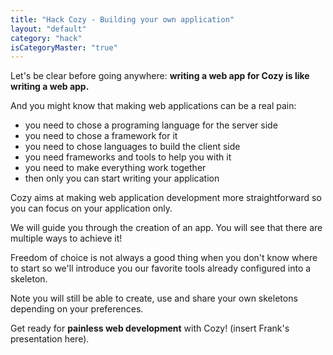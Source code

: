 ```yaml
---
title: "Hack Cozy - Building your own application"
layout: "default"
category: "hack"
isCategoryMaster: "true"
---
```


Let's be clear before going anywhere: **writing a web app for Cozy is like writing a web app.**

And you might know that making web applications can be a real pain:

* you need to chose a programing language for the server side
* you need to chose a framework for it
* you need to chose languages to build the client side
* you need frameworks and tools to help you with it
* you need to make everything work together
* then only you can start writing your application

Cozy aims at making web application development more straightforward so you can focus on your application only.

We will guide you through the creation of an app. You will see that there are multiple ways to achieve it!

Freedom of choice is not always a good thing when you don't know where to start so we'll introduce you our favorite tools already configured into a skeleton.

Note you will still be able to create, use and share your own skeletons depending on your preferences.

Get ready for **painless web development** with Cozy! (insert Frank's presentation here).